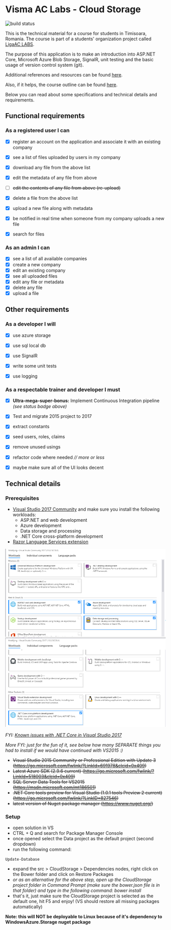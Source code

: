 # Visma AC Labs - Cloud Storage

![build status](https://emilcraciun.visualstudio.com/_apis/public/build/definitions/f6381654-59b1-4043-bd5f-3c9a9e740d98/1/badge)

This is the technical material for a course for students in Timisoara, Romania. The course is part of a students' organization project called [LigaAC LABS](https://labs.ligaac.ro/).

The purpose of this application is to make an introduction into ASP.NET Core, Microsoft Azure Blob Storage, SignalR, unit testing and the basic usage of version control system (git).

Additional references and resources can be found [here](/docs/References.md). 

Also, if it helps, the course outline can be found [here](/docs/CourseOutline.md).

Below you can read about some specifications and technical details and requirements.

## Functional requirements

### As a registered user I can
- [x] register an account on the application and associate it with an existing company
- [x] see a list of files uploaded by users in my company
- [x] download any file from the above list
- [x] edit the metadata of any file from above
- [ ] ~~edit the contents of any file from above (re-upload)~~
- [x] delete a file from the above list
- [x] upload a new file along with metadata
- [x] be notified in real time when someone from my company uploads a new file
- [x] search for files


### As an admin I can
- [x] see a list of all available companies
- [x] create a new company
- [x] edit an existing company
- [x] see all uploaded files
- [x] edit any file or metadata
- [x] delete any file 
- [x] upload a file

## Other requirements

### As a developer I will
- [x] use azure storage
- [x] use sql local db
- [x] use SignalR
- [x] write some unit tests
- [x] use logging


### As a respectable trainer and developer I must
- [x] **Ultra-mega-super-bonus:** Implement Continuous Integration pipeline *(see status badge above)*
- [x] Test and migrate 2015 project to 2017
- [x] extract constants
- [x] seed users, roles, claims
- [x] remove unused usings
- [x] refactor code where needed *// more or less*
- [x] maybe make sure all of the UI looks decent


## Technical details

### Prerequisites
- [Visual Studio 2017 Community](https://www.visualstudio.com/downloads/) and make sure you install the following workloads:
  - ASP.NET and web development
  - Azure development
  - Data storage and processing
  - .NET Core cross-platform development
- [Razor Language Services extension](https://marketplace.visualstudio.com/items?itemName=ms-madsk.RazorLanguageServices)

![Workloads part 1](/docs/images/vs1.png)
![Workloads part 2](/docs/images/vs2.png)

*FYI: [Known issues with .NET Core in Visual Studio 2017](https://github.com/aspnet/Tooling/blob/master/known-issues-vs2017.md)*

*More FYI: just for the fun of it, see below how many SEPARATE things you had to install if we would have continued with VS2015 :)*
- ~~Visual Studio 2015 Community or Professional Edition with Update 3 (https://go.microsoft.com/fwlink/?LinkId=691978&clcid=0x409)~~
- ~~Latest Azure SDK (2.9.6 current) (https://go.microsoft.com/fwlink/?LinkId=518003&clcid=0x409)~~
- ~~SQL Server Data Tools for VS2015 (https://msdn.microsoft.com/mt186501)~~
- ~~.NET Core tools preview for Visual Studio (1.0.1 tools Preview 2 current) (https://go.microsoft.com/fwlink/?LinkID=827546)~~
- ~~latest version of Nuget package manager (https://www.nuget.org/)~~

### Setup
- open solution in VS
- CTRL + Q and search for Package Manager Console
- once opened select the Data project as the default project (second dropdown)
- run the following command: 
```
Update-Database
```
- expand the src > CloudStorage > Dependencies nodes, right click on the Bower folder and click on Restore Packages
- *or as an alternative for the above step, open up the CloudStorage project folder in Command Prompt (make sure the bower.json file is in that folder) and type in the following command: bower install*
- that's it, just make sure the CloudStorage project is selected as the default one, hit F5 and enjoy! (VS should restore all missing packages automatically)

**Note: this will NOT be deployable to Linux because of it's dependency to WindowsAzure.Storage nuget package**
